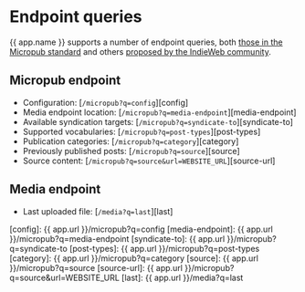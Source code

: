 # Endpoint queries

{{ app.name }} supports a number of endpoint queries, both [those in the Micropub standard](https://www.w3.org/TR/micropub/#querying) and others [proposed by the IndieWeb community](https://indieweb.org/Micropub-extensions).

## Micropub endpoint
* Configuration: [`/micropub?q=config`][config]
* Media endpoint location: [`/micropub?q=media-endpoint`][media-endpoint]
* Available syndication targets: [`/micropub?q=syndicate-to`][syndicate-to]
* Supported vocabularies: [`/micropub?q=post-types`][post-types]
* Publication categories: [`/micropub?q=category`][category]
* Previously published posts: [`/micropub?q=source`][source]
* Source content: [`/micropub?q=source&url=WEBSITE_URL`][source-url]

## Media endpoint
* Last uploaded file: [`/media?q=last`][last]

[config]: {{ app.url }}/micropub?q=config
[media-endpoint]: {{ app.url }}/micropub?q=media-endpoint
[syndicate-to]: {{ app.url }}/micropub?q=syndicate-to
[post-types]: {{ app.url }}/micropub?q=post-types
[category]: {{ app.url }}/micropub?q=category
[source]: {{ app.url }}/micropub?q=source
[source-url]: {{ app.url }}/micropub?q=source&url=WEBSITE_URL
[last]: {{ app.url }}/media?q=last
